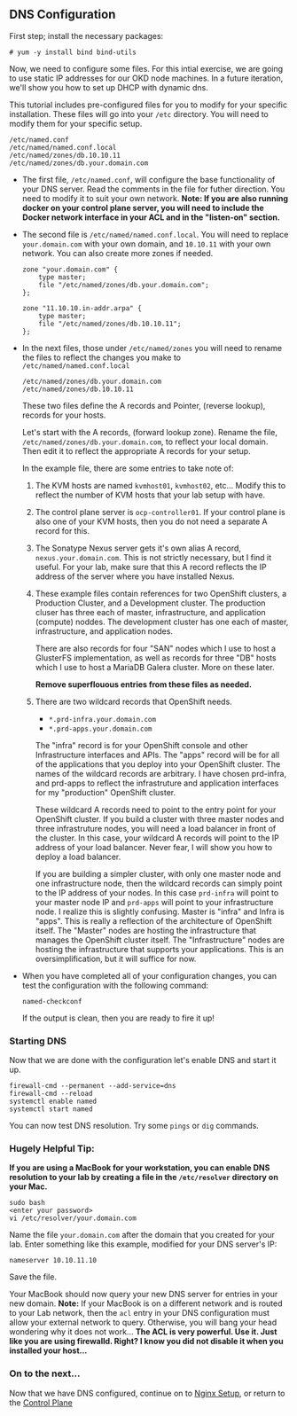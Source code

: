 ## DNS Configuration

First step; install the necessary packages:

`# yum -y install bind bind-utils`

Now, we need to configure some files.  For this intial exercise, we are going to use static IP addresses for our OKD node machines.  In a future iteration, we'll show you how to set up DHCP with dynamic dns.

This tutorial includes pre-configured files for you to modify for your specific installation.  These files will go into your `/etc` directory.  You will need to modify them for your specific setup.
```
/etc/named.conf
/etc/named/named.conf.local
/etc/named/zones/db.10.10.11
/etc/named/zones/db.your.domain.com
```

* The first file, `/etc/named.conf`, will configure the base functionality of your DNS server.  Read the comments in the file for futher direction.  You need to modify it to suit your own network.  __Note: If you are also running docker on your control plane server, you will need to include the Docker network interface in your ACL and in the "listen-on" section.__

* The second file is `/etc/named/named.conf.local`.  You will need to replace `your.domain.com` with your own domain, and `10.10.11` with your own network.  You can also create more zones if needed.

  ```
  zone "your.domain.com" {
      type master;
      file "/etc/named/zones/db.your.domain.com";
  };

  zone "11.10.10.in-addr.arpa" {
      type master;
      file "/etc/named/zones/db.10.10.11";
  };
  ```

* In the next files, those under `/etc/named/zones` you will need to rename the files to reflect the changes you make to `/etc/named/named.conf.local`

  ```
  /etc/named/zones/db.your.domain.com
  /etc/named/zones/db.10.10.11
  ```

  These two files define the A records and Pointer, (reverse lookup), records for your hosts.

  Let's start with the A records, (forward lookup zone).  Rename the file, `/etc/named/zones/db.your.domain.com`, to reflect your local domain.  Then edit it to reflect the appropriate A records for your setup.

  In the example file, there are some entries to take note of:

  1. The KVM hosts are named `kvmhost01`, `kvmhost02`, etc...  Modify this to reflect the number of KVM hosts that your lab setup with have.
  
  1. The control plane server is `ocp-controller01`.  If your control plane is also one of your KVM hosts, then you do not need a separate A record for this.
  
  1. The Sonatype Nexus server gets it's own alias A record, `nexus.your.domain.com`.  This is not strictly necessary, but I find it useful.  For your lab, make sure that this A record reflects the IP address of the server where you have installed Nexus.
  
  1. These example files contain references for two OpenShift clusters, a Production Cluster, and a Development cluster.  The production cluser has three each of master, infrastructure, and application (compute) noddes. The development cluster has one each of master, infrastructure, and application nodes.

     There are also records for four "SAN" nodes which I use to host a GlusterFS implementation, as well as records for three "DB" hosts which I use to host a MariaDB Galera cluster.  More on these later.

     __Remove superflouous entries from these files as needed.__
  
  1. There are two wildcard records that OpenShift needs.
  
     * `*.prd-infra.your.domain.com`
     * `*.prd-apps.your.domain.com`
   
     The "infra" record is for your OpenShift console and other Infrastructure interfaces and APIs.  The "apps" record will be for all of the applications that you deploy into your OpenShift cluster.  The names of the wildcard records are arbitrary.  I have chosen prd-infra, and prd-apps to reflect the infrastruture and application interfaces for my "production" OpenShift cluster.

     These wildcard A records need to point to the entry point for your OpenShift cluster.  If you build a cluster with three master nodes and three infrastruture nodes, you will need a load balancer in front of the cluster.  In this case, your wildcard A records will point to the IP address of your load balancer.  Never fear, I will show you how to deploy a load balancer.  
     
     If you are building a simpler cluster, with only one master node and one infrastructure node, then the wildcard records can simply point to the IP address of your nodes.  In this case `prd-infra` will point to your master node IP and `prd-apps` will point to your infrastructure node.  I realize this is slightly confusing.  Master is "infra" and Infra is "apps".  This is really a reflection of the architecture of OpenShift itself.  The "Master" nodes are hosting the infrastructure that manages the OpenShift cluster itself.  The "Infrastructure" nodes are hosting the infrastructure that supports your applications.  This is an oversimplification, but it will suffice for now.

* When you have completed all of your configuration changes, you can test the configuration with the following command:

  ```
  named-checkconf
  ```

  If the output is clean, then you are ready to fire it up!

### Starting DNS

Now that we are done with the configuration let's enable DNS and start it up.

```
firewall-cmd --permanent --add-service=dns
firewall-cmd --reload
systemctl enable named
systemctl start named
```

You can now test DNS resolution.  Try some `pings` or `dig` commands.

### __Hugely Helpful Tip:__

__If you are using a MacBook for your workstation, you can enable DNS resolution to your lab by creating a file in the `/etc/resolver` directory on your Mac.__

```
sudo bash
<enter your password>
vi /etc/resolver/your.domain.com
```

Name the file `your.domain.com` after the domain that you created for your lab.  Enter something like this example, modified for your DNS server's IP:

```
nameserver 10.10.11.10
```

Save the file.

Your MacBook should now query your new DNS server for entries in your new domain.  __Note:__ If your MacBook is on a different network and is routed to your Lab network, then the `acl` entry in your DNS configuration must allow your external network to query.  Otherwise, you will bang your head wondering why it does not work...  __The ACL is very powerful.  Use it.  Just like you are using firewalld.  Right?  I know you did not disable it when you installed your host...__

### On to the next...

Now that we have DNS configured, continue on to [Nginx Setup](Nginx_Config.md), or return to the [Control Plane](README.md)

